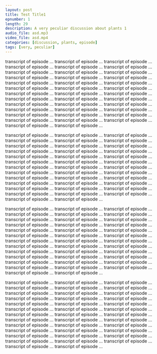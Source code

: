 ```yaml
---
layout: post
title: Test Title1
epnumber: 1
length: 29
description: A very peculiar discussion about plants 1
audio_file: asd.mp3
video_file: asd.mp4
categories: [discussion, plants, episode]
tags: [very, peculiar]
---
```



transcript of episode ... transcript of episode ... transcript of episode ... transcript of episode ... transcript of episode ... transcript of episode ... transcript of episode ... transcript of episode ... transcript of episode ... transcript of episode ... transcript of episode ... transcript of episode ... transcript of episode ... transcript of episode ... transcript of episode ... transcript of episode ... transcript of episode ... transcript of episode ... transcript of episode ... transcript of episode ... transcript of episode ... transcript of episode ... transcript of episode ... transcript of episode ... transcript of episode ... transcript of episode ... transcript of episode ... transcript of episode ... transcript of episode ... transcript of episode ... transcript of episode ... transcript of episode ... transcript of episode ... transcript of episode ... transcript of episode ... transcript of episode ... transcript of episode ... transcript of episode ... 

transcript of episode ... transcript of episode ... transcript of episode ... transcript of episode ... transcript of episode ... transcript of episode ... transcript of episode ... transcript of episode ... transcript of episode ... transcript of episode ... transcript of episode ... transcript of episode ... transcript of episode ... transcript of episode ... transcript of episode ... transcript of episode ... transcript of episode ... transcript of episode ... transcript of episode ... transcript of episode ... transcript of episode ... transcript of episode ... transcript of episode ... transcript of episode ... transcript of episode ... transcript of episode ... transcript of episode ... transcript of episode ... transcript of episode ... transcript of episode ... transcript of episode ... transcript of episode ... transcript of episode ... transcript of episode ... transcript of episode ... transcript of episode ... transcript of episode ... transcript of episode ... 

transcript of episode ... transcript of episode ... transcript of episode ... transcript of episode ... transcript of episode ... transcript of episode ... transcript of episode ... transcript of episode ... transcript of episode ... transcript of episode ... transcript of episode ... transcript of episode ... transcript of episode ... transcript of episode ... transcript of episode ... transcript of episode ... transcript of episode ... transcript of episode ... transcript of episode ... transcript of episode ... transcript of episode ... transcript of episode ... transcript of episode ... transcript of episode ... transcript of episode ... transcript of episode ... transcript of episode ... transcript of episode ... transcript of episode ... transcript of episode ... transcript of episode ... transcript of episode ... transcript of episode ... transcript of episode ... transcript of episode ... transcript of episode ... transcript of episode ... transcript of episode ... 

transcript of episode ... transcript of episode ... transcript of episode ... transcript of episode ... transcript of episode ... transcript of episode ... transcript of episode ... transcript of episode ... transcript of episode ... transcript of episode ... transcript of episode ... transcript of episode ... transcript of episode ... transcript of episode ... transcript of episode ... transcript of episode ... transcript of episode ... transcript of episode ... transcript of episode ... transcript of episode ... transcript of episode ... transcript of episode ... transcript of episode ... transcript of episode ... transcript of episode ... transcript of episode ... transcript of episode ... transcript of episode ... transcript of episode ... transcript of episode ... transcript of episode ... transcript of episode ... transcript of episode ... transcript of episode ... transcript of episode ... transcript of episode ... transcript of episode ... transcript of episode ... 